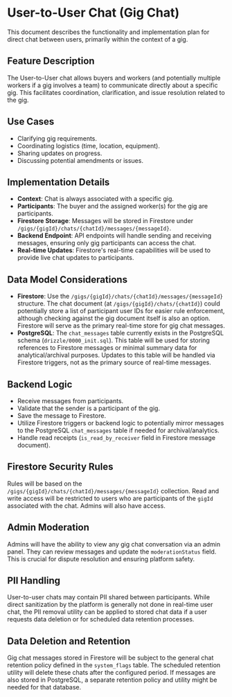# User-to-User Chat (Gig Chat)

This document describes the functionality and implementation plan for direct chat between users, primarily within the context of a gig.

## Feature Description

The User-to-User chat allows buyers and workers (and potentially multiple workers if a gig involves a team) to communicate directly about a specific gig. This facilitates coordination, clarification, and issue resolution related to the gig.

## Use Cases

- Clarifying gig requirements.
- Coordinating logistics (time, location, equipment).
- Sharing updates on progress.
- Discussing potential amendments or issues.

## Implementation Details

- **Context**: Chat is always associated with a specific gig.
- **Participants**: The buyer and the assigned worker(s) for the gig are participants.
- **Firestore Storage**: Messages will be stored in Firestore under `/gigs/{gigId}/chats/{chatId}/messages/{messageId}`.
- **Backend Endpoint**: API endpoints will handle sending and receiving messages, ensuring only gig participants can access the chat.
- **Real-time Updates**: Firestore's real-time capabilities will be used to provide live chat updates to participants.

## Data Model Considerations

- **Firestore**: Use the `/gigs/{gigId}/chats/{chatId}/messages/{messageId}` structure. The chat document (at `/gigs/{gigId}/chats/{chatId}`) could potentially store a list of participant user IDs for easier rule enforcement, although checking against the gig document itself is also an option. Firestore will serve as the primary real-time store for gig chat messages.
- **PostgreSQL**: The `chat_messages` table currently exists in the PostgreSQL schema (`drizzle/0000_init.sql`). This table will be used for storing references to Firestore messages or minimal summary data for analytical/archival purposes. Updates to this table will be handled via Firestore triggers, not as the primary source of real-time messages.

## Backend Logic

- Receive messages from participants.
- Validate that the sender is a participant of the gig.
- Save the message to Firestore.
- Utilize Firestore triggers or backend logic to potentially mirror messages to the PostgreSQL `chat_messages` table if needed for archival/analytics.
- Handle read receipts (`is_read_by_receiver` field in Firestore message document).

## Firestore Security Rules

Rules will be based on the `/gigs/{gigId}/chats/{chatId}/messages/{messageId}` collection. Read and write access will be restricted to users who are participants of the `gigId` associated with the chat. Admins will also have access.

## Admin Moderation

Admins will have the ability to view any gig chat conversation via an admin panel. They can review messages and update the `moderationStatus` field. This is crucial for dispute resolution and ensuring platform safety.

## PII Handling

User-to-user chats may contain PII shared between participants. While direct sanitization by the platform is generally not done in real-time user chat, the PII removal utility can be applied to stored chat data if a user requests data deletion or for scheduled data retention processes.

## Data Deletion and Retention

Gig chat messages stored in Firestore will be subject to the general chat retention policy defined in the `system_flags` table. The scheduled retention utility will delete these chats after the configured period. If messages are also stored in PostgreSQL, a separate retention policy and utility might be needed for that database. 